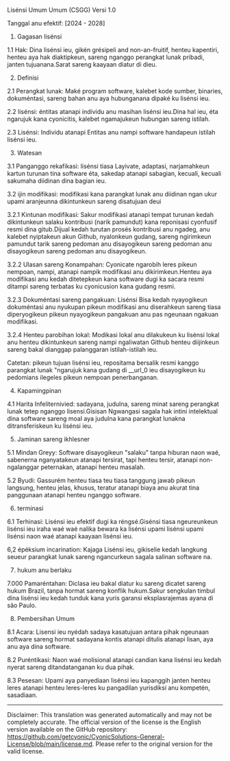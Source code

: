 Lisénsi Umum Umum (CSGG)
Versi 1.0

Tanggal anu efektif: [2024 - 2028]

1. Gagasan lisénsi

1.1 Hak: Dina lisénsi ieu, gikén grésipeli and non-an-fruitif, henteu kapentiri, henteu aya hak diaktipkeun, sareng nganggo perangkat lunak pribadi, janten tujuanana.Sarat sareng kaayaan diatur di dieu.

2. Definisi

2.1 Perangkat lunak: Maké program software, kalebet kode sumber, binaries, dokuméntasi, sareng bahan anu aya hubunganana dipaké ku lisénsi ieu.

2.2 lisénsi: éntitas atanapi individu anu masihan lisénsi ieu.Dina hal ieu, éta ngarujuk kana cyonicitis, kalebet ngamajukeun hubungan sareng istilah.

2.3 Lisénsi: Individu atanapi Entitas anu nampi software handapeun istilah lisénsi ieu.

3. Watesan

3.1 Panganggo rekafikasi: lisénsi tiasa Layivate, adaptasi, narjamahkeun kartun turunan tina software éta, sakedap atanapi sabagian, kecuali, kecuali sakumaha diidinan dina bagian ieu.

3.2 ijin modifikasi: modifikasi kana parangkat lunak anu diidinan ngan ukur upami aranjeunna dikintunkeun sareng disatujuan deui

3.2.1 Kintunan modifikasi: Sakur modifikasi atanapi tempat turunan kedah dikintunkeun salaku kontribusi (narik pamundut) kana reponisasi cyonfusif resmi dina gitub.Dijual kedah turutan prosés kontribusi anu ngadeg, anu kalebet nyiptakeun akun Github, nyalonkeun gudang, sareng ngirimkeun pamundut tarik sareng pedoman anu disayogikeun sareng pedoman anu disayogikeun sareng pedoman anu disayogikeun.

3.2.2 Ulasan sareng Konampahan: Cyonicate ngarobih leres pikeun nempoan, nampi, atanapi nampik modifikasi anu dikirimkeun.Henteu aya modifikasi anu kedah ditetepkeun kana software dugi ka sacara resmi ditampi sareng terbatas ku cyonicusion kana gudang resmi.

3.2.3 Dokuméntasi sareng pangakuan: Lisénsi Bisa kedah nyayogikeun dokuméntasi anu nyukupan pikeun modifikasi anu diserahkeun sareng tiasa diperyogikeun pikeun nyayogikeun pangakuan anu pas ngeunaan ngakuan modifikasi.

3.2.4 Henteu parobihan lokal: Modikasi lokal anu dilakukeun ku lisénsi lokal anu henteu dikintunkeun sareng nampi ngaliwatan Github henteu diijinkeun sareng bakal dianggap palanggaran istilah-istilah ieu.

Catetan: pikeun tujuan lisénsi ieu, repositama bersalik resmi kanggo parangkat lunak "ngarujuk kana gudang di __url_0 ieu disayogikeun ku pedomians ilegeles pikeun nempoan penerbanganan.

4. Kapamingpinan

4.1 Harita Infeliternivied: sadayana, judulna, sareng minat sareng perangkat lunak tetep nganggo lisensi.Gisisan Ngwangasi sagala hak intini intelektual dina software sareng moal aya judulna kana parangkat lunakna ditransferiskeun ku lisénsi ieu.

5. Jaminan sareng ikhlesner

5.1 Mindan Greyy: Software disayogikeun "salaku" tanpa hiburan naon waé, sabenerna nganyatakeun atanapi tersirat, tapi henteu tersir, atanapi non-ngalanggar peternakan, atanapi henteu masalah.

5.2 Byudi: Gassurém henteu tiasa teu tiasa tanggung jawab pikeun langsung, henteu jelas, khusus, teratur atanapi biaya anu akurat tina panggunaan atanapi henteu nganggo software.

6. terminasi

6.1 Terhinasi: Lisénsi ieu efektif dugi ka réngsé.Gisénsi tiasa ngeureunkeun lisénsi ieu iraha waé waé nalika bewara ka lisénsi upami lisénsi upami lisénsi naon waé atanapi kaayaan lisénsi ieu.

6,2 épéksium incarination: Kajaga Lisénsi ieu, gikiselie kedah langkung seueur parangkat lunak sareng ngancurkeun sagala salinan software na.

7. hukum anu berlaku

7.000 Pamaréntahan: Diclasa ieu bakal diatur ku sareng dicatet sareng hukum Brazil, tanpa hormat sareng konflik hukum.Sakur sengkulan timbul dina lisénsi ieu kedah tunduk kana yuris garansi eksplasrajemas ayana di são Paulo.

8. Pembersihan Umum

8.1 Acara: Lisensi ieu nyédah sadaya kasatujuan antara pihak ngeunaan software sareng hormat sadayana kontis atanapi ditulis atanapi lisan, aya anu aya dina software.

8.2 Puréntikasi: Naon waé molisional atanapi candian kana lisénsi ieu kedah nyerat sareng ditandatanganan ku dua pihak.

8.3 Pesesan: Upami aya panyediaan lisénsi ieu kapanggih janten henteu leres atanapi henteu leres-leres ku pangadilan yurisdiksi anu kompetén, sasadiaan.

---
Disclaimer: This translation was generated automatically and may not be completely accurate. The official version of the license is the English version available on the GitHub repository: https://github.com/getcyonic/CyonicSolutions-General-License/blob/main/license.md. Please refer to the original version for the valid license.